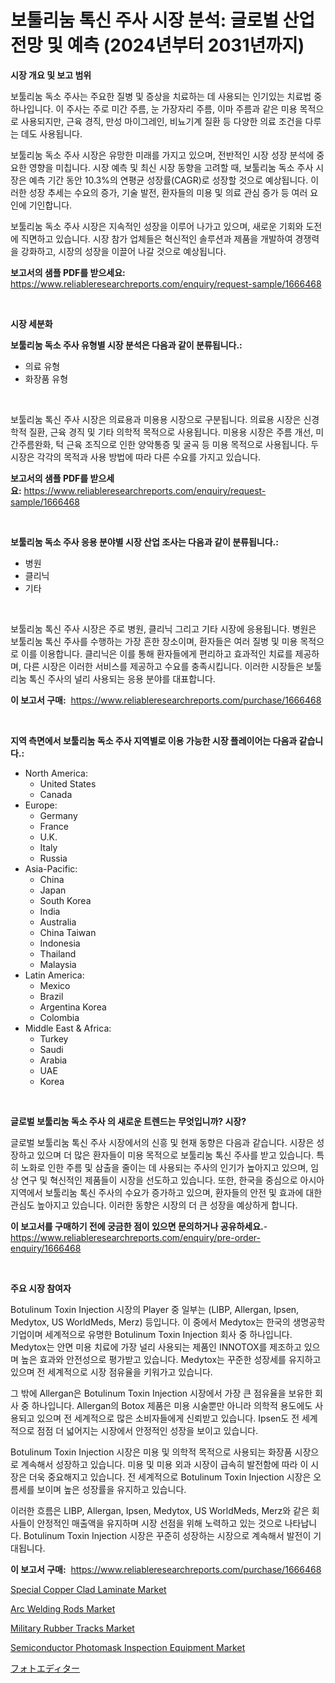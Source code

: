 <p><h1>보툴리눔 톡신 주사 시장 분석: 글로벌 산업 전망 및 예측 (2024년부터 2031년까지)</h1></p><p><strong>시장 개요 및 보고 범위</strong></p>
<p><p>보툴리눔 독소 주사는 주요한 질병 및 증상을 치료하는 데 사용되는 인기있는 치료법 중 하나입니다. 이 주사는 주로 미간 주름, 눈 가장자리 주름, 이마 주름과 같은 미용 목적으로 사용되지만, 근육 경직, 만성 마이그레인, 비뇨기계 질환 등 다양한 의료 조건을 다루는 데도 사용됩니다.</p><p>보툴리눔 독소 주사 시장은 유망한 미래를 가지고 있으며, 전반적인 시장 성장 분석에 중요한 영향을 미칩니다. 시장 예측 및 최신 시장 동향을 고려할 때, 보툴리눔 독소 주사 시장은 예측 기간 동안 10.3%의 연평균 성장률(CAGR)로 성장할 것으로 예상됩니다. 이러한 성장 추세는 수요의 증가, 기술 발전, 환자들의 미용 및 의료 관심 증가 등 여러 요인에 기인합니다.</p><p>보툴리눔 독소 주사 시장은 지속적인 성장을 이루어 나가고 있으며, 새로운 기회와 도전에 직면하고 있습니다. 시장 참가 업체들은 혁신적인 솔루션과 제품을 개발하여 경쟁력을 강화하고, 시장의 성장을 이끌어 나갈 것으로 예상됩니다.</p></p>
<p><strong>보고서의 샘플 PDF를 받으세요:</strong> <a href="https://www.reliableresearchreports.com/enquiry/request-sample/1666468">https://www.reliableresearchreports.com/enquiry/request-sample/1666468</a></p>
<p>&nbsp;</p>
<p><strong>시장 세분화</strong></p>
<p><strong>보툴리눔 독소 주사 유형별 시장 분석은 다음과 같이 분류됩니다.:</strong></p>
<p><ul><li>의료 유형</li><li>화장품 유형</li></ul></p>
<p>&nbsp;</p>
<p><p>보툴리눔 톡신 주사 시장은 의료용과 미용용 시장으로 구분됩니다. 의료용 시장은 신경학적 질환, 근육 경직 및 기타 의학적 목적으로 사용됩니다. 미용용 시장은 주름 개선, 미간주름완화, 턱 근육 조직으로 인한 양악통증 및 굴곡 등 미용 목적으로 사용됩니다. 두 시장은 각각의 목적과 사용 방법에 따라 다른 수요를 가지고 있습니다.</p></p>
<p><strong>보고서의 샘플 PDF를 받으세요:</strong>&nbsp;<a href="https://www.reliableresearchreports.com/enquiry/request-sample/1666468">https://www.reliableresearchreports.com/enquiry/request-sample/1666468</a></p>
<p>&nbsp;</p>
<p><strong> 보툴리눔 독소 주사 응용 분야별 시장 산업 조사는 다음과 같이 분류됩니다.:</strong></p>
<p><ul><li>병원</li><li>클리닉</li><li>기타</li></ul></p>
<p>&nbsp;</p>
<p><p>보툴리눔 톡신 주사 시장은 주로 병원, 클리닉 그리고 기타 시장에 응용됩니다. 병원은 보툴리눔 톡신 주사를 수행하는 가장 흔한 장소이며, 환자들은 여러 질병 및 미용 목적으로 이를 이용합니다. 클리닉은 이를 통해 환자들에게 편리하고 효과적인 치료를 제공하며, 다른 시장은 이러한 서비스를 제공하고 수요를 충족시킵니다. 이러한 시장들은 보툴리눔 톡신 주사의 널리 사용되는 응용 분야를 대표합니다.</p></p>
<p><strong>이 보고서 구매:</strong>&nbsp; <a href="https://www.reliableresearchreports.com/purchase/1666468">https://www.reliableresearchreports.com/purchase/1666468</a></p>
<p>&nbsp;</p>
<p><strong>지역 측면에서 보툴리눔 독소 주사 지역별로 이용 가능한 시장 플레이어는 다음과 같습니다.:</strong></p>
<p><ul>
    <li>
        North America:
        <ul>
            <li>United States</li>
            <li>Canada</li>
        </ul>
    </li>
    <li>
        Europe:
        <ul>
            <li>Germany</li>
            <li>France</li>
            <li>U.K.</li>
            <li>Italy</li>
            <li>Russia</li>
        </ul>
    </li>
    <li>
        Asia-Pacific:
        <ul>
            <li>China</li>
            <li>Japan</li>
            <li>South Korea</li>
            <li>India</li>
            <li>Australia</li>
            <li>China Taiwan</li>
            <li>Indonesia</li>
            <li>Thailand</li>
            <li>Malaysia</li>
        </ul>
    </li>
    <li>
        Latin America:
        <ul>
            <li>Mexico</li>
            <li>Brazil</li>
            <li>Argentina Korea</li>
            <li>Colombia</li>
        </ul>
    </li>
    <li>
        Middle East & Africa:
        <ul>
            <li>Turkey</li>
            <li>Saudi</li>
            <li>Arabia</li>
            <li>UAE</li>
            <li>Korea</li>
        </ul>
    </li>
    </ul></p>
<p>&nbsp;</p>
<p><strong>글로벌 보툴리눔 독소 주사 의 새로운 트렌드는 무엇입니까? 시장?</strong></p>
<p><p>글로벌 보툴리눔 톡신 주사 시장에서의 신흥 및 현재 동향은 다음과 같습니다. 시장은 성장하고 있으며 더 많은 환자들이 미용 목적으로 보툴리눔 톡신 주사를 받고 있습니다. 특히 노화로 인한 주름 및 삼출을 줄이는 데 사용되는 주사의 인기가 높아지고 있으며, 임상 연구 및 혁신적인 제품들이 시장을 선도하고 있습니다. 또한, 한국을 중심으로 아시아 지역에서 보툴리눔 톡신 주사의 수요가 증가하고 있으며, 환자들의 안전 및 효과에 대한 관심도 높아지고 있습니다. 이러한 동향은 시장의 더 큰 성장을 예상하게 합니다.</p></p>
<p><strong>이 보고서를 구매하기 전에 궁금한 점이 있으면 문의하거나 공유하세요.</strong>- <a href="https://www.reliableresearchreports.com/enquiry/pre-order-enquiry/1666468">https://www.reliableresearchreports.com/enquiry/pre-order-enquiry/1666468</a></p>
<p>&nbsp;</p>
<p><strong>주요 시장 참여자</strong></p>
<p><p>Botulinum Toxin Injection 시장의 Player 중 일부는 (LIBP, Allergan, Ipsen, Medytox, US WorldMeds, Merz) 등입니다. 이 중에서 Medytox는 한국의 생명공학 기업이며 세계적으로 유명한 Botulinum Toxin Injection 회사 중 하나입니다. Medytox는 안면 미용 치료에 가장 널리 사용되는 제품인 INNOTOX를 제조하고 있으며 높은 효과와 안전성으로 평가받고 있습니다. Medytox는 꾸준한 성장세를 유지하고 있으며 전 세계적으로 시장 점유율을 키워가고 있습니다.</p><p>그 밖에 Allergan은 Botulinum Toxin Injection 시장에서 가장 큰 점유율을 보유한 회사 중 하나입니다. Allergan의 Botox 제품은 미용 시술뿐만 아니라 의학적 용도에도 사용되고 있으며 전 세계적으로 많은 소비자들에게 신뢰받고 있습니다. Ipsen도 전 세계적으로 점점 더 넓어지는 시장에서 안정적인 성장을 보이고 있습니다.</p><p>Botulinum Toxin Injection 시장은 미용 및 의학적 목적으로 사용되는 화장품 시장으로 계속해서 성장하고 있습니다. 미용 및 미용 외과 시장이 급속히 발전함에 따라 이 시장은 더욱 중요해지고 있습니다. 전 세계적으로 Botulinum Toxin Injection 시장은 오름세를 보이며 높은 성장률을 유지하고 있습니다.</p><p>이러한 흐름은 LIBP, Allergan, Ipsen, Medytox, US WorldMeds, Merz와 같은 회사들이 안정적인 매출액을 유지하며 시장 선점을 위해 노력하고 있는 것으로 나타납니다. Botulinum Toxin Injection 시장은 꾸준히 성장하는 시장으로 계속해서 발전이 기대됩니다.</p></p>
<p><strong>이 보고서 구매:</strong>&nbsp;&nbsp;<a href="https://www.reliableresearchreports.com/purchase/1666468">https://www.reliableresearchreports.com/purchase/1666468</a></p>
<p><p><a href="https://github.com/myacatherineblakecaczo9vcsw/Market-Research-Report-List-2/blob/main/special-copper-clad-laminate-market.md">Special Copper Clad Laminate Market</a></p><p><a href="https://flame-sidecar-702.notion.site/Arc-Welding-Rods-Market-Offer-Valuable-Insights-into-Market-Size-Market-Share-Market-Trends-and-P-ea45bd22694b40ccb1718f9ec215d234">Arc Welding Rods Market</a></p><p><a href="https://issuu.com/reportprime-2/docs/military-rubber-tracks-market-size-2030.pptx">Military Rubber Tracks Market</a></p><p><a href="https://github.com/irfadac/Market-Research-Report-List-2/blob/main/semiconductor-photomask-inspection-equipment-market.md">Semiconductor Photomask Inspection Equipment Market</a></p><p><a href="https://medium.com/@jacksonmith1931/%E5%86%99%E7%9C%9F%E7%B7%A8%E9%9B%86%E3%82%A2%E3%83%97%E3%83%AA%E3%81%AE%E5%B8%82%E5%A0%B4%E5%B1%95%E6%9C%9B-%E7%94%A3%E6%A5%AD%E6%A6%82%E8%A6%81%E3%81%A8%E4%BA%88%E6%B8%AC-2024%E5%B9%B4%E3%81%8B%E3%82%892031%E5%B9%B4-4b06957ee4d9">フォトエディター</a></p></p>

